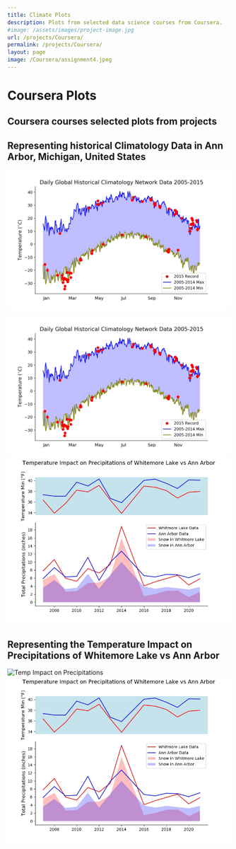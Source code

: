 ```yaml
---
title: Climate Plots
description: Plots from selected data science courses from Coursera.
#image: /assets/images/project-image.jpg
url: /projects/Coursera/
permalink: /projects/Coursera/
layout: page
image: /Coursera/assignment4.jpeg
---
```

# Coursera Plots
## Coursera courses selected plots from projects

## Representing historical Climatology Data in Ann Arbor, Michigan, United States

![Daily Global Historical Climatology Network Data](/_projects/Coursera/Assignment_2.jpeg)

<img src="./projects/Coursera/Assignment_2.jpeg" alt="lasagna"> <img
src="https://github.com/alexandrekhoury/alexandrekhoury.github.io/blob/5f0c994b10e66b01e312ce7c485b5e2347d97fc3/_projects/Coursera/assignment4.jpeg" alt="lasagna">

##  Representing the Temperature Impact on Precipitations of Whitemore Lake vs Ann Arbor

![Temp Impact on Precipitations](/Coursera/assignment4.jpeg)
![Temp Impact on Precipitations](https://github.com/alexandrekhoury/alexandrekhoury.github.io/blob/5f0c994b10e66b01e312ce7c485b5e2347d97fc3/_projects/Coursera/assignment4.jpeg)
